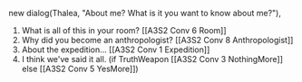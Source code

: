 new dialog(Thalea, "About me? What is it you want to know about me?"),

1. What is all of this in your room? [[A3S2 Conv 6 Room]]
2. Why did you become an anthropologist? [[A3S2 Conv 8 Anthropologist]]
3. About the expedition... [[A3S2 Conv 1 Expedition]]
4. I think we've said it all. (if TruthWeapon [[A3S2 Conv 3 NothingMore]] else [[A3S2 Conv 5 YesMore]])

